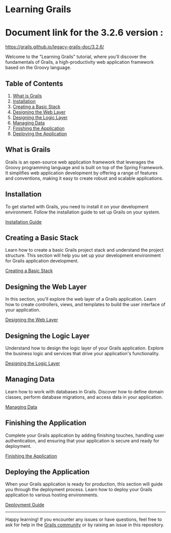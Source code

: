 
# Learning Grails

# Document link for the 3.2.6 version : 
https://grails.github.io/legacy-grails-doc/3.2.6/

Welcome to the "Learning Grails" tutorial, where you'll discover the fundamentals of Grails, a high-productivity web application framework based on the Groovy language.

## Table of Contents

1. [What is Grails](#what-is-grails)
2. [Installation](#installation)
3. [Creating a Basic Stack](#creating-a-basic-stack)
4. [Designing the Web Layer](#designing-the-web-layer)
5. [Designing the Logic Layer](#designing-the-logic-layer)
6. [Managing Data](#managing-data)
7. [Finishing the Application](#finishing-the-application)
8. [Deploying the Application](#deploying-the-application)

## What is Grails

Grails is an open-source web application framework that leverages the Groovy programming language and is built on top of the Spring Framework. It simplifies web application development by offering a range of features and conventions, making it easy to create robust and scalable applications.

## Installation

To get started with Grails, you need to install it on your development environment. Follow the installation guide to set up Grails on your system.

[Installation Guide](installation.md)

## Creating a Basic Stack

Learn how to create a basic Grails project stack and understand the project structure. This section will help you set up your development environment for Grails application development.

[Creating a Basic Stack](creating-a-basic-stack.md)

## Designing the Web Layer

In this section, you'll explore the web layer of a Grails application. Learn how to create controllers, views, and templates to build the user interface of your application.

[Designing the Web Layer](designing-the-web-layer.md)

## Designing the Logic Layer

Understand how to design the logic layer of your Grails application. Explore the business logic and services that drive your application's functionality.

[Designing the Logic Layer](designing-the-logic-layer.md)

## Managing Data

Learn how to work with databases in Grails. Discover how to define domain classes, perform database migrations, and access data in your application.

[Managing Data](managing-data.md)

## Finishing the Application

Complete your Grails application by adding finishing touches, handling user authentication, and ensuring that your application is secure and ready for deployment.

[Finishing the Application](finishing-the-application.md)

## Deploying the Application

When your Grails application is ready for production, this section will guide you through the deployment process. Learn how to deploy your Grails application to various hosting environments.

[Deployment Guide](deployment.md)

---

Happy learning! If you encounter any issues or have questions, feel free to ask for help in the [Grails community](https://grails.org/community) or by raising an issue in this repository.

